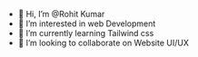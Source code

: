 - 👋 Hi, I’m @Rohit Kumar
- 👀 I’m interested in web Development 
- 🌱 I’m currently learning Tailwind css
- 💞️ I’m looking to collaborate on Website UI/UX
